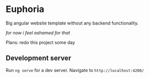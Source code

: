 # Euphoria

Big angular website template without any backend functionality.

*for now i feel ashamed for that*

Plans: redo this project some day

## Development server

Run `ng serve` for a dev server. Navigate to `http://localhost:4200/`
